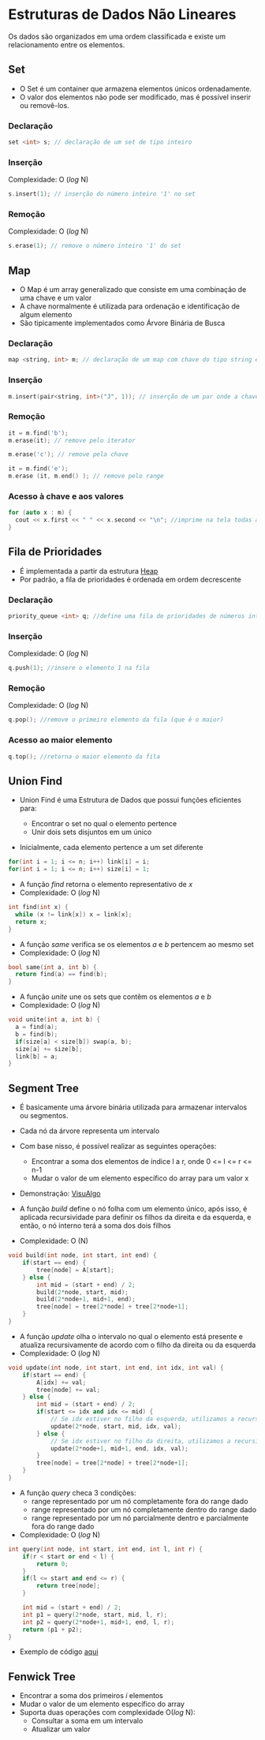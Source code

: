 # Estruturas de Dados Não Lineares
Os dados são organizados em uma ordem classificada e existe um relacionamento entre os elementos.

## Set
  - O Set é um container que armazena elementos únicos ordenadamente.
  - O valor dos elementos não pode ser modificado, mas é possível inserir ou removê-los.
  
  ### Declaração
  ```c++
  set <int> s; // declaração de um set de tipo inteiro
  ```
  ### Inserção
  Complexidade: O (*log* N)
  ```c++
  s.insert(1); // inserção do número inteiro '1' no set
  ```
  ### Remoção
  Complexidade: O (*log* N)
  ```c++
  s.erase(1); // remove o número inteiro '1' do set
  ```

## Map
  - O Map é um array generalizado que consiste em uma combinação de uma chave e um valor
  - A chave normalmente é utilizada para ordenação e identificação de algum elemento
  - São tipicamente implementados como Árvore Binária de Busca
  
  ### Declaração
  ```c++
  map <string, int> m; // declaração de um map com chave do tipo string e valor de tipo inteiro
  ```
  
  ### Inserção
  ```c++
  m.insert(pair<string, int>("J", 1)); // inserção de um par onde a chave é uma string e o valor um inteiro 
  ```  
  
  ### Remoção
  ```c++
  it = m.find('b');
  m.erase(it); // remove pelo iterator
  ```  
  ```c++
  m.erase('c'); // remove pela chave
  ```  
  ```c++
  it = m.find('e');
  m.erase (it, m.end() ); // remove pelo range
  ```  
  
  ### Acesso à chave e aos valores
  ```c++
  for (auto x : m) {
    cout << x.first << " " << x.second << "\n"; //imprime na tela todas as chaves e todos os valores do map
  }
  ``` 

## Fila de Prioridades
  - É implementada a partir da estrutura [Heap](https://www.geeksforgeeks.org/binary-heap/)
  - Por padrão, a fila de prioridades é ordenada em ordem decrescente

  ### Declaração
  ```c++
  priority_queue <int> q; //define uma fila de prioridades de números inteiros
  ``` 
  
  ### Inserção
  Complexidade: O (*log* N)
  ```c++
  q.push(1); //insere o elemento 1 na fila
  ``` 
  
  ### Remoção
  Complexidade: O (*log* N)
  ```c++
  q.pop(); //remove o primeiro elemento da fila (que é o maior)
  ``` 
  
  ### Acesso ao maior elemento
  ```c++
  q.top(); //retorna o maior elemento da fila
  ``` 

## Union Find
- Union Find é uma Estrutura de Dados que possui funções eficientes para:
  - Encontrar o set no qual o elemento pertence
  - Unir dois sets disjuntos em um único

- Inicialmente, cada elemento pertence a um set diferente
```c++
for(int i = 1; i <= n; i++) link[i] = i;
for(int i = 1; i <= n; i++) size[i] = 1;
``` 

- A função *find* retorna o elemento representativo de *x*
- Complexidade: O (*log* N)
```c++
int find(int x) {
  while (x != link[x]) x = link[x];
  return x;
}
``` 

- A função *same* verifica se os elementos *a* e *b* pertencem ao mesmo set
- Complexidade: O (*log* N)
```c++
bool same(int a, int b) {
  return find(a) == find(b);
}
```

- A função *unite* une os sets que contêm os elementos *a* e *b*
- Complexidade: O (*log* N)
```c++
void unite(int a, int b) {
  a = find(a);
  b = find(b);
  if(size[a] < size[b]) swap(a, b);
  size[a] += size[b];
  link[b] = a;
}
```
## Segment Tree
- É basicamente uma árvore binária utilizada para armazenar intervalos ou segmentos.
- Cada nó da árvore representa um intervalo
- Com base nisso, é possível realizar as seguintes operações:
  - Encontrar a soma dos elementos de índice l a r, onde 0 <= l <= r <= n-1
  - Mudar o valor de um elemento específico do array para um valor x
- Demonstração: [VisuAlgo](https://visualgo.net/en/segmenttree)
  
- A função *build* define o nó folha com um elemento único, após isso, é aplicada recursividade para definir os filhos da direita e da esquerda, e então, o nó interno terá a soma dos dois filhos
- Complexidade: O (N)
```c++
void build(int node, int start, int end) {
    if(start == end) {
        tree[node] = A[start];
    } else {
        int mid = (start + end) / 2;
        build(2*node, start, mid);
        build(2*node+1, mid+1, end);
        tree[node] = tree[2*node] + tree[2*node+1];
    }
}
```

- A função *update* olha o intervalo no qual o elemento está presente e atualiza recursivamente de acordo com o filho da direita ou da esquerda
- Complexidade: O (*log* N)
```c++
void update(int node, int start, int end, int idx, int val) {
    if(start == end) {
        A[idx] += val;
        tree[node] += val;
    } else {
        int mid = (start + end) / 2;
        if(start <= idx and idx <= mid) {
            // Se idx estiver no filho da esquerda, utilizamos a recursividade no filho da esquerda
            update(2*node, start, mid, idx, val);
        } else {
            // Se idx estiver no filho da direita, utilizamos a recursividade no filho da direita
            update(2*node+1, mid+1, end, idx, val);
        }
        tree[node] = tree[2*node] + tree[2*node+1];
    }
}
```

- A função *query* checa 3 condições:
  - range representado por um nó completamente fora do range dado
  - range representado por um nó completamente dentro do range dado
  - range representado por um nó parcialmente dentro e parcialmente fora do range dado
- Complexidade: O (*log* N)
```c++
int query(int node, int start, int end, int l, int r) {
    if(r < start or end < l) {
        return 0;
    }
    if(l <= start and end <= r) {
        return tree[node];
    }

    int mid = (start + end) / 2;
    int p1 = query(2*node, start, mid, l, r);
    int p2 = query(2*node+1, mid+1, end, l, r);
    return (p1 + p2);
}
```

- Exemplo de código [aqui](https://github.com/ErikaEspindola/Maratona/blob/master/Estrutura%20de%20Dados/Algoritmos/SegTree.cpp)


## Fenwick Tree
- Encontrar a soma dos primeiros *i* elementos
- Mudar o valor de um elemento específico do array
- Suporta duas operações com complexidade O(*log* N):
  - Consultar a soma em um intervalo
  - Atualizar um valor
